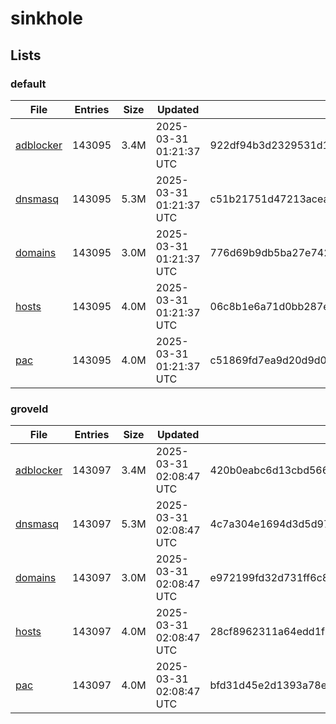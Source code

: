 # sinkhole

## Lists

### default

|File|Entries|Size|Updated|Hash|
|-|-|-|-|-|
|[adblocker](https://raw.githubusercontent.com/groveld/sinkhole/lists/default/adblocker.txt)|143095|3.4M|2025-03-31 01:21:37 UTC|922df94b3d2329531d13140f61fc39fed24cd5ae80d3d793dbb35a13b9da90ea|
|[dnsmasq](https://raw.githubusercontent.com/groveld/sinkhole/lists/default/dnsmasq.txt)|143095|5.3M|2025-03-31 01:21:37 UTC|c51b21751d47213acea8654e1edc9a9bee4bc9172bf7a81a36215427127dc048|
|[domains](https://raw.githubusercontent.com/groveld/sinkhole/lists/default/domains.txt)|143095|3.0M|2025-03-31 01:21:37 UTC|776d69b9db5ba27e7422fb5c72ebb02800794e7ee7748f02649c9b00f48e10e8|
|[hosts](https://raw.githubusercontent.com/groveld/sinkhole/lists/default/hosts.txt)|143095|4.0M|2025-03-31 01:21:37 UTC|06c8b1e6a71d0bb287e495e14b0c0562d1b6cf6bb1fbf5ed43010d0f6d5fdcf1|
|[pac](https://raw.githubusercontent.com/groveld/sinkhole/lists/default/pac.txt)|143095|4.0M|2025-03-31 01:21:37 UTC|c51869fd7ea9d20d9d0a898369fb2dd73ad5c20f9c43e48b96a857e6098e222e|

### groveld

|File|Entries|Size|Updated|Hash|
|-|-|-|-|-|
|[adblocker](https://raw.githubusercontent.com/groveld/sinkhole/lists/groveld/adblocker.txt)|143097|3.4M|2025-03-31 02:08:47 UTC|420b0eabc6d13cbd5664bfda4df7a20018b5352c39ec17fb9b4a2a2bbce75a27|
|[dnsmasq](https://raw.githubusercontent.com/groveld/sinkhole/lists/groveld/dnsmasq.txt)|143097|5.3M|2025-03-31 02:08:47 UTC|4c7a304e1694d3d5d979cfe2dbf53c4b000fe1254005bd733e2a7207a3a8d942|
|[domains](https://raw.githubusercontent.com/groveld/sinkhole/lists/groveld/domains.txt)|143097|3.0M|2025-03-31 02:08:47 UTC|e972199fd32d731ff6c8c8ca9128af3da97dd604e6d1554c0cff6cde580a4051|
|[hosts](https://raw.githubusercontent.com/groveld/sinkhole/lists/groveld/hosts.txt)|143097|4.0M|2025-03-31 02:08:47 UTC|28cf8962311a64edd1f6cf6210ab22e37664a3313ede2ff5c96eea759a73fb9a|
|[pac](https://raw.githubusercontent.com/groveld/sinkhole/lists/groveld/pac.txt)|143097|4.0M|2025-03-31 02:08:47 UTC|bfd31d45e2d1393a78e71cdc067de285688212658e7a02334c440ab39d6a624a|
